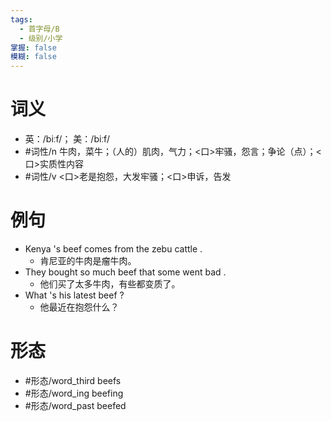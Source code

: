 ```yaml
---
tags:
  - 首字母/B
  - 级别/小学
掌握: false
模糊: false
---
```

# 词义
- 英：/biːf/； 美：/biːf/
- #词性/n  牛肉，菜牛；（人的）肌肉，气力；<口>牢骚，怨言；争论（点）；<口>实质性内容
- #词性/v  <口>老是抱怨，大发牢骚；<口>申诉，告发
# 例句
- Kenya 's beef comes from the zebu cattle .
	- 肯尼亚的牛肉是瘤牛肉。
- They bought so much beef that some went bad .
	- 他们买了太多牛肉，有些都变质了。
- What 's his latest beef ?
	- 他最近在抱怨什么？
# 形态
- #形态/word_third beefs
- #形态/word_ing beefing
- #形态/word_past beefed
